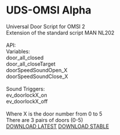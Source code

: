 # UDS-OMSI Alpha
Universal Door Script for OMSI 2<br>
Extension of the standard script MAN NL202<br>
<br>
API:<br>
  Variables:<br>
    door_all_closed<br>
    door_all_closeTarget<br>
    doorSpeedSoundOpen_X<br>
    doorSpeedSoundClose_X<br>
    <br>
   Sound Triggers:<br>
    ev_doorlockX_on<br>
    ev_doorlockX_off<br>
 <br>
 Where X is the door number from 0 to 5<br>
 There are 3 pairs of doors (0-5)<br>
 <a href="https://github.com/Anonim17PL/UDS-OMSI/archive/refs/heads/main.zip">DOWNLOAD LATEST</a>
 <a href="https://github.com/Anonim17PL/UDS-OMSI/releases">DOWNLOAD STABLE</a>

